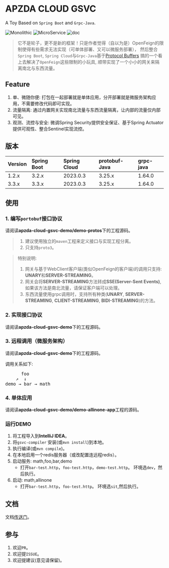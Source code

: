 # APZDA CLOUD GSVC

A Toy Based on `Spring Boot` and `Grpc-Java`.

![Monolithic](https://github.com/ninggf/gsvc/actions/workflows/monolith.yml/badge.svg)
![MicroService](https://github.com/ninggf/gsvc/actions/workflows/micro-svc.yml/badge.svg)
![doc](https://github.com/ninggf/gsvc/actions/workflows/docs.yml/badge.svg)

> 它不是轮子，更不是新的框架！只是作者觉得（自以为是）OpenFeign的限制使得有些需求无法实现（可单体部署、又可以微服务部署），
> 然后整合`Spring Boot`, `Spring Cloud`与`Grpc-Java`基于[Protocol Buffers](https://protobuf.dev/)
> 搞的一个看上去解决了`OpenFeign`这些限制的小玩具, 顺带实现了一个小小的网关来隔离南北与东西流量。

## Feature

1. 单、微随你便: 打包在一起部署就是单体应用，分开部署就是微服务架构应用，不需要修改代码即可实现。
2. 流量隔离: 通过内置网关实现南北流量与东西流量隔离，让内部的流量仅内部可见。
3. 观测、流控与安全: 微调Spring Security提供安全保证、基于Spring Actuator提供可观性、整合Sentinel实现流控。

## 版本

| Version | Spring Boot | Spring Cloud | protobuf-Java | grpc-java |
|:--------|:------------|:-------------|:--------------|:----------|
| 1.2.x   | 3.2.x       | 2023.0.3     | 3.25.x        | 1.64.0    |
| 3.3.x   | 3.3.x       | 2023.0.3     | 3.25.x        | 1.64.0    |

## 使用

### 1. 编写`portobuf`接口协议

请阅读**apzda-cloud-gsvc-demo/demo-protos**下的工程源码。

> 1. 建议使用独立的`maven`工程来定义接口与实现工程分离。
> 2. 只支持`proto3`。

> 特别说明:
> 1. 网关与基于WebClient客户端(类似OpenFeign的客户端)的调用只支持: **UNARY**和**SERVER-STREAMING**。
> 2. 网关会将**SERVER-STREAMING**方法转成**SSE(Server-Sent Events)**, 如果该方法是南北流量，请保证客户端可以处理。
> 3. 东西流量使用grpc调用时，支持所有种类(**UNARY**, **SERVER-STREAMING**, **CLIENT-STREAMING**, **BIDI-STREAMING**)的方法。

### 2. 实现接口协议

请阅读**apzda-cloud-gsvc-demo**下的工程源码。

### 3. 远程调用（微服务架构）

请阅读**apzda-cloud-gsvc-demo**下的工程源码。

调用关系如下:
<pre>
      foo 
    ↗  ↓
demo → bar → math
</pre>

### 4. 单体应用

请阅读**apzda-cloud-gsvc-demo/demo-allinone-app**工程的源码。

### 运行DEMO

1. 将工程导入到**IntelliJ IDEA**。
2. 将`gsvc-compiler` 安装(或`mvn install`)到本地。
3. 执行编译(或`mvn compile`)。
4. 在本地启用一个redis服务器（或改配置连远程redis）。
5. 启动服务: math,foo,bar,demo
    * 打开`bar-test.http`，`foo-test.http`，`demo-test.http`。 环境选`dev`，然后执行。
6. 启动: math,allinone
    * 打开`bar-test.http`，`foo-test.http`。 环境选`sit`,然后执行。

## 文档

文档[传送门](https://gsvc.apzda.com)。

## 参与

1. 欢迎`PR`。
2. 欢迎提`ISSUE`。
3. 欢迎提建议(意见请保留)。
